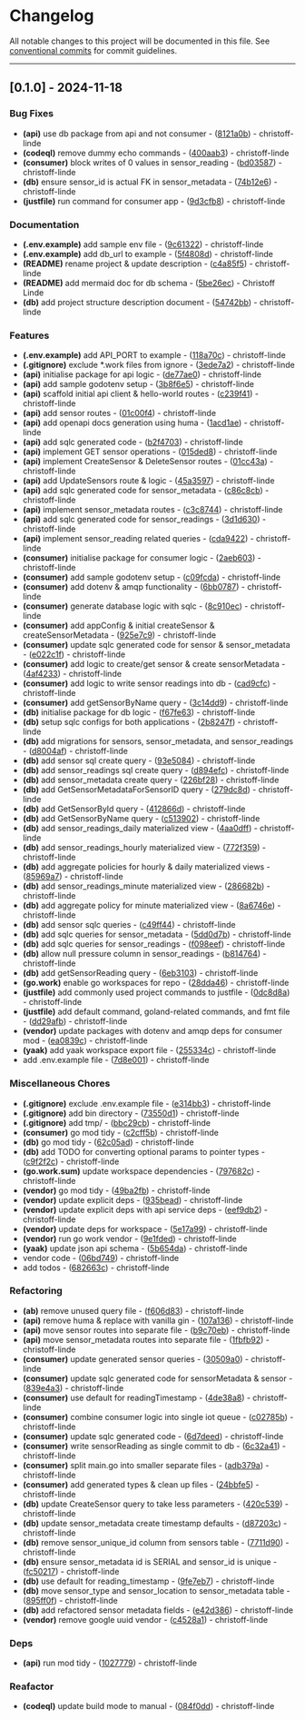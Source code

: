 # Changelog

All notable changes to this project will be documented in this file. See [conventional commits](https://www.conventionalcommits.org/) for commit guidelines.

---
## [0.1.0] - 2024-11-18

### Bug Fixes

- **(api)** use db package from api and not consumer - ([8121a0b](https://github.com/cocogitto/cocogitto/commit/8121a0be518ea715113b20f54dcf5e154bad756e)) - christoff-linde
- **(codeql)** remove dummy echo commands - ([400aab3](https://github.com/cocogitto/cocogitto/commit/400aab3e12d6ba328e6b5ca84ef68cbcdb1193a8)) - christoff-linde
- **(consumer)** block writes of 0 values in sensor_reading - ([bd03587](https://github.com/cocogitto/cocogitto/commit/bd03587cf30d61d1b1da2d21dd0913890654514b)) - christoff-linde
- **(db)** ensure sensor_id is actual FK in sensor_metadata - ([74b12e6](https://github.com/cocogitto/cocogitto/commit/74b12e6ea7a7f080a09ada2cbf1450e5a81137e0)) - christoff-linde
- **(justfile)** run command for consumer app - ([9d3cfb8](https://github.com/cocogitto/cocogitto/commit/9d3cfb85118ca81b73399394480abaebc7ca6037)) - christoff-linde

### Documentation

- **(.env.example)** add sample env file - ([9c61322](https://github.com/cocogitto/cocogitto/commit/9c613221b651ca56c5e649e5f873b1b2d159ae4e)) - christoff-linde
- **(.env.example)** add db_url to example - ([5f4808d](https://github.com/cocogitto/cocogitto/commit/5f4808dd75e7047d25c44d283bcbf9c9ad4e94a9)) - christoff-linde
- **(README)** rename project & update description - ([c4a85f5](https://github.com/cocogitto/cocogitto/commit/c4a85f52a90a170744289612a5ae6d0ba4b0d5e8)) - christoff-linde
- **(README)** add mermaid doc for db schema - ([5be26ec](https://github.com/cocogitto/cocogitto/commit/5be26ec8def26b654e52cb84075d49929fada8f7)) - Christoff Linde
- **(db)** add project structure description document - ([54742bb](https://github.com/cocogitto/cocogitto/commit/54742bbf9917caeace22405abaf5e2ea51f2fec7)) - christoff-linde

### Features

- **(.env.example)** add API_PORT to example - ([118a70c](https://github.com/cocogitto/cocogitto/commit/118a70c3cd4c6104a60db58ce6cead34a2e1ae34)) - christoff-linde
- **(.gitignore)** exclude *.work files from ignore - ([3ede7a2](https://github.com/cocogitto/cocogitto/commit/3ede7a2996c185076fd9a9557bcf0f71b57ced1c)) - christoff-linde
- **(api)** initialise package for api logic - ([de77ae0](https://github.com/cocogitto/cocogitto/commit/de77ae00198d7c1c741c41765f1c33306f3194bd)) - christoff-linde
- **(api)** add sample godotenv setup - ([3b8f6e5](https://github.com/cocogitto/cocogitto/commit/3b8f6e5c9853365cf2faf911e1f92eac0e049823)) - christoff-linde
- **(api)** scaffold initial api client & hello-world routes - ([c239f41](https://github.com/cocogitto/cocogitto/commit/c239f4185ba624a7bb9f78c5937fd37b4d1761db)) - christoff-linde
- **(api)** add sensor routes - ([01c00f4](https://github.com/cocogitto/cocogitto/commit/01c00f448a9c5e79a27b7ff05d9213f2bfc5a3fe)) - christoff-linde
- **(api)** add openapi docs generation using huma - ([1acd1ae](https://github.com/cocogitto/cocogitto/commit/1acd1ae23e25d455b872c69efeec7e8228fece90)) - christoff-linde
- **(api)** add sqlc generated code - ([b2f4703](https://github.com/cocogitto/cocogitto/commit/b2f4703328005c9f9aa4f1cbad89f376175bab87)) - christoff-linde
- **(api)** implement GET sensor operations - ([015ded8](https://github.com/cocogitto/cocogitto/commit/015ded8cf5eca8c83163cdcb0922ca1f3f224920)) - christoff-linde
- **(api)** implement CreateSensor & DeleteSensor routes - ([01cc43a](https://github.com/cocogitto/cocogitto/commit/01cc43a8eb7124523cf832b5cbfbc167bcd207f5)) - christoff-linde
- **(api)** add UpdateSensors route & logic - ([45a3597](https://github.com/cocogitto/cocogitto/commit/45a3597c646fcbcf9411f61a9e439d55dc9c8ae7)) - christoff-linde
- **(api)** add sqlc generated code for sensor_metadata - ([c86c8cb](https://github.com/cocogitto/cocogitto/commit/c86c8cb7b683ad8b8a3c2a973646d5da1e6aa45c)) - christoff-linde
- **(api)** implement sensor_metadata routes - ([c3c8744](https://github.com/cocogitto/cocogitto/commit/c3c874415de49c20f878c6befe814bee96135e62)) - christoff-linde
- **(api)** add sqlc generated code for sensor_readings - ([3d1d630](https://github.com/cocogitto/cocogitto/commit/3d1d6300950affc9d64626ceacffb7c483686d51)) - christoff-linde
- **(api)** implement sensor_reading related queries - ([cda9422](https://github.com/cocogitto/cocogitto/commit/cda9422bb6f0f783e2c53bcfd42d3b3f860bf25e)) - christoff-linde
- **(consumer)** initialise package for consumer logic - ([2aeb603](https://github.com/cocogitto/cocogitto/commit/2aeb6033961ea6f8b44eee71467ec196d4a0ea7e)) - christoff-linde
- **(consumer)** add sample godotenv setup - ([c09fcda](https://github.com/cocogitto/cocogitto/commit/c09fcda22e2f410c68ae3428f4a42d46bd0f64cc)) - christoff-linde
- **(consumer)** add dotenv & amqp functionality - ([6bb0787](https://github.com/cocogitto/cocogitto/commit/6bb0787ac523eae7c588b56b42e686f40bb3185a)) - christoff-linde
- **(consumer)** generate database logic with sqlc - ([8c910ec](https://github.com/cocogitto/cocogitto/commit/8c910ec1d14e90cc6712112f72d5c041f21d7daf)) - christoff-linde
- **(consumer)** add appConfig & initial createSensor & createSensorMetadata - ([925e7c9](https://github.com/cocogitto/cocogitto/commit/925e7c9e0f7d058378dcbc84fd1981122a9c1f74)) - christoff-linde
- **(consumer)** update sqlc generated code for sensor & sensor_metadata - ([e022c1f](https://github.com/cocogitto/cocogitto/commit/e022c1f1c55ea129ada4fa866c19e2c38ac67717)) - christoff-linde
- **(consumer)** add logic to create/get sensor & create sensorMetadata - ([4af4233](https://github.com/cocogitto/cocogitto/commit/4af42336b712b1c0371002a42bbeb963dff1815c)) - christoff-linde
- **(consumer)** add logic to write sensor readings into db - ([cad9cfc](https://github.com/cocogitto/cocogitto/commit/cad9cfc783e1cbe27523c5b5155c39866d37a6f6)) - christoff-linde
- **(consumer)** add getSensorByName query - ([3c14dd9](https://github.com/cocogitto/cocogitto/commit/3c14dd93d913b3fccfe210346a15b6684cb54a5f)) - christoff-linde
- **(db)** initialise package for db logic - ([f67fe63](https://github.com/cocogitto/cocogitto/commit/f67fe632d11184a1c8f6551888b18231fe86c600)) - christoff-linde
- **(db)** setup sqlc configs for both applications - ([2b8247f](https://github.com/cocogitto/cocogitto/commit/2b8247fc47db1b3e892680b0d91a1b4a274b825a)) - christoff-linde
- **(db)** add migrations for sensors, sensor_metadata, and sensor_readings - ([d8004af](https://github.com/cocogitto/cocogitto/commit/d8004af0c00dba6b802c06cf765a8d8300574ff4)) - christoff-linde
- **(db)** add sensor sql create query - ([93e5084](https://github.com/cocogitto/cocogitto/commit/93e50845d6cb6df906ae2fc6f61813a2989ea9be)) - christoff-linde
- **(db)** add sensor_readings sql create query - ([d894efc](https://github.com/cocogitto/cocogitto/commit/d894efc93e58520dab5654678a01b2229f1f450d)) - christoff-linde
- **(db)** add sensor_metadata create query - ([226bf28](https://github.com/cocogitto/cocogitto/commit/226bf28b47f0c9e7a4b1cb266388c9b9e2323aff)) - christoff-linde
- **(db)** add GetSensorMetadataForSensorID query - ([279dc8d](https://github.com/cocogitto/cocogitto/commit/279dc8de04603b721081376f4f23db7a04d59683)) - christoff-linde
- **(db)** add GetSensorById query - ([412866d](https://github.com/cocogitto/cocogitto/commit/412866dbd0875ec93a6a34d89d0404937abc20e5)) - christoff-linde
- **(db)** add GetSensorByName query - ([c513902](https://github.com/cocogitto/cocogitto/commit/c513902e8dcba11f302f446bf27966a8b2f8985d)) - christoff-linde
- **(db)** add sensor_readings_daily materialized view - ([4aa0dff](https://github.com/cocogitto/cocogitto/commit/4aa0dffd31315f337ec4ac2cba2f38ebdfaf320e)) - christoff-linde
- **(db)** add sensor_readings_hourly materialized view - ([772f359](https://github.com/cocogitto/cocogitto/commit/772f359d4fa1ccaeae1480532830d47671eec87d)) - christoff-linde
- **(db)** add aggregate policies for hourly & daily materialized views - ([85969a7](https://github.com/cocogitto/cocogitto/commit/85969a7b249209b1447f88103177ccec0dafd26d)) - christoff-linde
- **(db)** add sensor_readings_minute materialized view - ([286682b](https://github.com/cocogitto/cocogitto/commit/286682b71c2ae5139304682ac30393f143eacf3d)) - christoff-linde
- **(db)** add aggregate policy for minute materialized view - ([8a6746e](https://github.com/cocogitto/cocogitto/commit/8a6746e8e3e25d983847368d5ee732a4a7011605)) - christoff-linde
- **(db)** add sensor sqlc queries - ([c49ff44](https://github.com/cocogitto/cocogitto/commit/c49ff44d2e23b8ca73c6b59df8b092e4aff211e4)) - christoff-linde
- **(db)** add sqlc queries for sensor_metadata - ([5dd0d7b](https://github.com/cocogitto/cocogitto/commit/5dd0d7bfd34cc35a0d3fec7595f56eb34a0baaa9)) - christoff-linde
- **(db)** add sqlc queries for sensor_readings - ([f098eef](https://github.com/cocogitto/cocogitto/commit/f098eefc6ee7c37ac115ba540bee3b3e98481a8a)) - christoff-linde
- **(db)** allow null pressure column in sensor_readings - ([b814764](https://github.com/cocogitto/cocogitto/commit/b8147644f20b44a4a578981b3a5b9ffdd7e13569)) - christoff-linde
- **(db)** add getSensorReading query - ([6eb3103](https://github.com/cocogitto/cocogitto/commit/6eb31030db4c72fbe96a27274c293a1d1ce7caa5)) - christoff-linde
- **(go.work)** enable go workspaces for repo - ([28dda46](https://github.com/cocogitto/cocogitto/commit/28dda46952c2989210a41637811c8931ad94f158)) - christoff-linde
- **(justfile)** add commonly used project commands to justfile - ([0dc8d8a](https://github.com/cocogitto/cocogitto/commit/0dc8d8aa53a1ae0e87a39a55d8d660075ac14cb7)) - christoff-linde
- **(justfile)** add default command, goland-related commands, and fmt file - ([dd29afb](https://github.com/cocogitto/cocogitto/commit/dd29afb48a03e01054606df32d00176ebfb17928)) - christoff-linde
- **(vendor)** update packages with dotenv and amqp deps for consumer mod - ([ea0839c](https://github.com/cocogitto/cocogitto/commit/ea0839c7fc2a90a3bdda6f0534a8a8ebc7f8bf22)) - christoff-linde
- **(yaak)** add yaak workspace export file - ([255334c](https://github.com/cocogitto/cocogitto/commit/255334c1a3f9c3881fbd3b9372fa9dbaf035b600)) - christoff-linde
- add .env.example file - ([7d8e001](https://github.com/cocogitto/cocogitto/commit/7d8e001cc24a6526ca7aab8b1e305125ed91853a)) - christoff-linde

### Miscellaneous Chores

- **(.gitignore)** exclude .env.example file - ([e314bb3](https://github.com/cocogitto/cocogitto/commit/e314bb306cb351216a0e6ff469d11337af7023e3)) - christoff-linde
- **(.gitignore)** add bin directory - ([73550d1](https://github.com/cocogitto/cocogitto/commit/73550d117a6006dc4509a9c2fcb4d0a5a67b2bf5)) - christoff-linde
- **(.gitignore)** add tmp/ - ([bbc29cb](https://github.com/cocogitto/cocogitto/commit/bbc29cbf2e6b2ae10d8a82a216107de99413aefd)) - christoff-linde
- **(consumer)** go mod tidy - ([c2cff5b](https://github.com/cocogitto/cocogitto/commit/c2cff5b58c4488f58cf93633366e1fa0480ce981)) - christoff-linde
- **(db)** go mod tidy - ([62c05ad](https://github.com/cocogitto/cocogitto/commit/62c05ad5f87ef9bbb48e474bae68e7e4d7f1d30d)) - christoff-linde
- **(db)** add TODO for converting optional params to pointer types - ([c9f2f2c](https://github.com/cocogitto/cocogitto/commit/c9f2f2c519c475c67877ee76a4e1e03af23f868c)) - christoff-linde
- **(go.work.sum)** update workspace dependencies - ([797682c](https://github.com/cocogitto/cocogitto/commit/797682cd59581c5e650801580dac8cf566ae6cd1)) - christoff-linde
- **(vendor)** go mod tidy - ([49ba2fb](https://github.com/cocogitto/cocogitto/commit/49ba2fb2aed7551992e7d96b5ab1ded47a590f65)) - christoff-linde
- **(vendor)** update explicit deps - ([935bead](https://github.com/cocogitto/cocogitto/commit/935bead9adea886d7da12fd1cd7946e6b8706675)) - christoff-linde
- **(vendor)** update explicit deps with api service deps - ([eef9db2](https://github.com/cocogitto/cocogitto/commit/eef9db29a078b54cf9330ebf3853a5fff1cd55aa)) - christoff-linde
- **(vendor)** update deps for workspace - ([5e17a99](https://github.com/cocogitto/cocogitto/commit/5e17a99afc1f8c94bbfc680a34f2b9998d51d8c4)) - christoff-linde
- **(vendor)** run go work vendor - ([9e1fded](https://github.com/cocogitto/cocogitto/commit/9e1fded9a94db554a7ba681544a7d186a2ce5d6c)) - christoff-linde
- **(yaak)** update json api schema - ([5b654da](https://github.com/cocogitto/cocogitto/commit/5b654dafd9e194d894033147a7f88205d3324363)) - christoff-linde
- vendor code - ([06bd749](https://github.com/cocogitto/cocogitto/commit/06bd7497c0152af4bc19063f82dde89787a7a101)) - christoff-linde
- add todos - ([682663c](https://github.com/cocogitto/cocogitto/commit/682663c3d86a01bfc4e0a4e6741a4de7afaf5c58)) - christoff-linde

### Refactoring

- **(ab)** remove unused query file - ([f606d83](https://github.com/cocogitto/cocogitto/commit/f606d8379e7bf1c181e435aa5f55e7155c7dceb0)) - christoff-linde
- **(api)** remove huma & replace with vanilla gin - ([107a136](https://github.com/cocogitto/cocogitto/commit/107a1368e762cee5586254eae28d005cbc8507fe)) - christoff-linde
- **(api)** move sensor routes into separate file - ([b9c70eb](https://github.com/cocogitto/cocogitto/commit/b9c70eb60e6ba443086022edd90411a45e608311)) - christoff-linde
- **(api)** move sensor_metadata routes into separate file - ([1fbfb92](https://github.com/cocogitto/cocogitto/commit/1fbfb92b998b60cbb8a7d38b88f0e36e6e3908c0)) - christoff-linde
- **(consumer)** update generated sensor queries - ([30509a0](https://github.com/cocogitto/cocogitto/commit/30509a0b7eb2dd7821462a6ee5dd512a040291f9)) - christoff-linde
- **(consumer)** update sqlc generated code for sensorMetadata & sensor - ([839e4a3](https://github.com/cocogitto/cocogitto/commit/839e4a3e49ab9013908f3647101a099163632445)) - christoff-linde
- **(consumer)** use default for readingTimestamp - ([4de38a8](https://github.com/cocogitto/cocogitto/commit/4de38a83192421db441c528b878e474008defd34)) - christoff-linde
- **(consumer)** combine consumer logic into single iot queue - ([c02785b](https://github.com/cocogitto/cocogitto/commit/c02785baa7112c71cd1f78612b52e548cf020268)) - christoff-linde
- **(consumer)** update sqlc generated code - ([6d7deed](https://github.com/cocogitto/cocogitto/commit/6d7deed496ffbb6a77fb4117e8e81406a2d5593c)) - christoff-linde
- **(consumer)** write sensorReading as single commit to db - ([6c32a41](https://github.com/cocogitto/cocogitto/commit/6c32a41ab6f161de8556c2dde89bee3c08616035)) - christoff-linde
- **(consumer)** split main.go into smaller separate files - ([adb379a](https://github.com/cocogitto/cocogitto/commit/adb379a2199fe91ee18328f504bfc3ec01afdb56)) - christoff-linde
- **(consumer)** add generated types & clean up files - ([24bbfe5](https://github.com/cocogitto/cocogitto/commit/24bbfe59396075bb7cb75fdcc7a80ca290455490)) - christoff-linde
- **(db)** update CreateSensor query to take less parameters - ([420c539](https://github.com/cocogitto/cocogitto/commit/420c53960a3b418e02da22d7bdb8a119b63c9149)) - christoff-linde
- **(db)** update sensor_metadata create timestamp defaults - ([d87203c](https://github.com/cocogitto/cocogitto/commit/d87203cc4f5798e465070c2c24c3810b97ad18b4)) - christoff-linde
- **(db)** remove sensor_unique_id column from sensors table - ([7711d90](https://github.com/cocogitto/cocogitto/commit/7711d90f429593ac744cce9801ac268a2805b0b5)) - christoff-linde
- **(db)** ensure sensor_metadata id is SERIAL and sensor_id is unique - ([fc50217](https://github.com/cocogitto/cocogitto/commit/fc5021712a11f12440b0d45548952f0eadb0801c)) - christoff-linde
- **(db)** use default for reading_timestamp - ([9fe7eb7](https://github.com/cocogitto/cocogitto/commit/9fe7eb71985902c18781cb2d7803dd94ccd313f4)) - christoff-linde
- **(db)** move sensor_type and sensor_location to sensor_metadata table - ([895ff0f](https://github.com/cocogitto/cocogitto/commit/895ff0f3935cbf1cca76f57749907741de4c178a)) - christoff-linde
- **(db)** add refactored sensor metadata fields - ([e42d386](https://github.com/cocogitto/cocogitto/commit/e42d386e42e1bf27fb422560aaa598a1e3f01a16)) - christoff-linde
- **(vendor)** remove google uuid vendor - ([c4528a1](https://github.com/cocogitto/cocogitto/commit/c4528a1fdba1f605ef63002b4a8426fe0b0a249d)) - christoff-linde

### Deps

- **(api)** run mod tidy - ([1027779](https://github.com/cocogitto/cocogitto/commit/102777988ef8517e8bde30f6dea7147e23e0c6c0)) - christoff-linde

### Reafactor

- **(codeql)** update build mode to manual - ([084f0dd](https://github.com/cocogitto/cocogitto/commit/084f0dda9208541d631c7cdb7e6828fc0368312d)) - christoff-linde

<!-- generated by git-cliff -->
